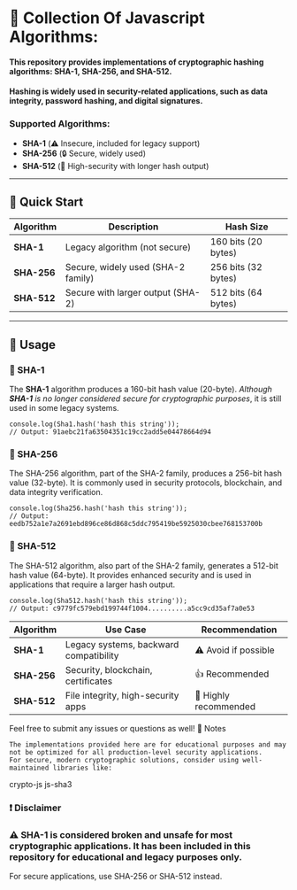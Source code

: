 # 🔐 Collection Of Javascript Algorithms: 

#### This repository provides implementations of cryptographic hashing algorithms: **SHA-1**, **SHA-256**, and **SHA-512**. 

#### Hashing is widely used in security-related applications, such as data integrity, password hashing, and digital signatures.

### Supported Algorithms:
- **SHA-1** (⚠️ Insecure, included for legacy support)
- **SHA-256** (🔒 Secure, widely used)
- **SHA-512** (🔐 High-security with longer hash output)

---

## 🚀 Quick Start

| Algorithm  | Description                          | Hash Size       |
|------------|--------------------------------------|-----------------|
| **SHA-1**  | Legacy algorithm (not secure)        | 160 bits (20 bytes) |
| **SHA-256**| Secure, widely used (SHA-2 family)   | 256 bits (32 bytes) |
| **SHA-512**| Secure with larger output (SHA-2)    | 512 bits (64 bytes) |

---

## 📖 Usage 

### 🔐 SHA-1

The **SHA-1** algorithm produces a 160-bit hash value (20-byte). _Although **SHA-1** is no longer considered secure for cryptographic purposes_, it is still used in some legacy systems.


    console.log(Sha1.hash('hash this string'));
    // Output: 91aebc21fa63504351c19cc2add5e04478664d94

### 🔐 SHA-256

The SHA-256 algorithm, part of the SHA-2 family, produces a 256-bit hash value (32-byte). It is commonly used in security protocols, blockchain, and data integrity verification.

    console.log(Sha256.hash('hash this string'));
    // Output: eedb752a1e7a2691ebd896ce86d868c5ddc795419be5925030cbee768153700b

### 🔐 SHA-512

The SHA-512 algorithm, also part of the SHA-2 family, generates a 512-bit hash value (64-byte). It provides enhanced security and is used in applications that require a larger hash output.

    console.log(Sha512.hash('hash this string'));
    // Output: c9779fc579ebd199744f1004..........a5cc9cd35af7a0e53




| Algorithm  | Use Case                               | Recommendation          |
|------------|----------------------------------------|-------------------------|
| **SHA-1**  | Legacy systems, backward compatibility | ⚠️ Avoid if possible     |
| **SHA-256**| Security, blockchain, certificates     | 👍 Recommended           |
| **SHA-512**| File integrity, high-security apps     | 🔐 Highly recommended     |




Feel free to submit any issues or questions as well!
📢 Notes

    The implementations provided here are for educational purposes and may not be optimized for all production-level security applications.
    For secure, modern cryptographic solutions, consider using well-maintained libraries like:

    
crypto-js
js-sha3

### ❗ Disclaimer

### ⚠️ SHA-1 is considered broken and unsafe for most cryptographic applications. It has been included in this repository for educational and legacy purposes only.

For secure applications, use SHA-256 or SHA-512 instead.
